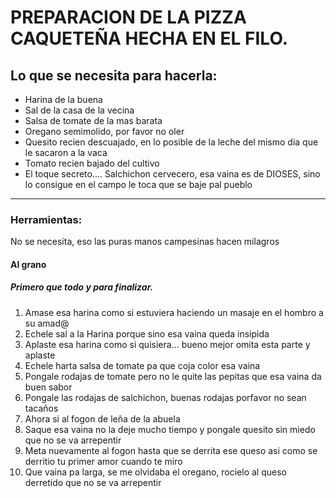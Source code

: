 # PREPARACION DE LA PIZZA CAQUETEÑA HECHA EN EL FILO.

## Lo que se necesita para hacerla:
- Harina de la buena
- Sal de la casa de la vecina
- Salsa de tomate de la mas barata
- Oregano semimolido, por favor no oler
- Quesito recien descuajado, en lo posible de la leche del mismo dia que le sacaron a la vaca
- Tomato recien bajado del cultivo
- El toque secreto.... Salchichon cervecero, esa vaina es de DIOSES, sino lo consigue en el campo le toca que se baje pal pueblo

---

 ### Herramientas:
No se necesita, eso las puras manos campesinas hacen milagros

#### **Al grano**

##### Primero que todo y para finalizar.
 
 1. Amase esa harina como si estuviera haciendo un masaje en el hombro a su amad@
 2. Echele sal a la Harina porque sino esa vaina queda insipida
 3. Aplaste esa harina como si quisiera... bueno mejor omita esta parte y aplaste
 4. Echele harta salsa de tomate pa que coja color esa vaina
 5. Pongale rodajas de tomate pero no le quite las pepitas que esa vaina da buen sabor
 6. Pongale las rodajas de salchichon, buenas rodajas porfavor no sean tacaños
 7. Ahora si al fogon de leña de la abuela
 8. Saque esa vaina no la deje mucho tiempo y pongale quesito sin miedo que no se va arrepentir
 9. Meta nuevamente al fogon hasta que se derrita ese queso asi como se derritio tu primer amor cuando te miro
 10. Que vaina pa larga, se me olvidaba el oregano, rocielo al queso derretido que no se va arrepentir

